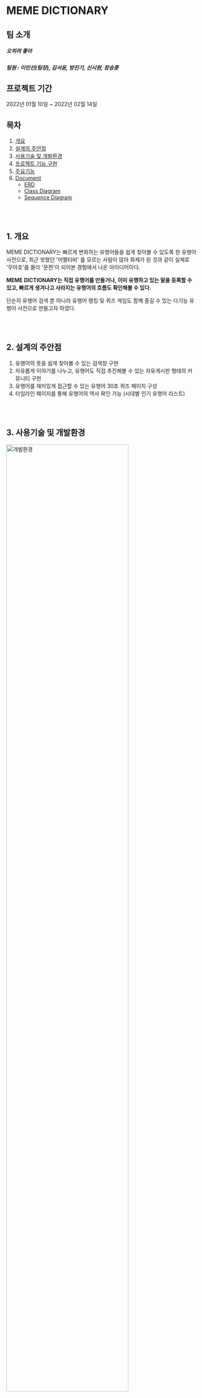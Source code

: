 # MEME DICTIONARY

## 팀 소개
##### 오히려 좋아
##### 팀원 : 이민선(팀장), 김서윤, 방진기, 신시원, 장승훈

## 프로젝트 기간
2022년 01월 10일 ~ 2022년 02월 14일

## 목차  
1. [개요](#1-개요)
2. [설계의 주안점](#2-설계의-주안점)
3. [사용기술 및 개발환경](#3-사용기술-및-개발환경)
4. [프로젝트 기능 구현](#4-프로젝트-기능-구현)
5. [주요기능](#5-주요기능)
6. [Document](#6-document)
   - [ERD](#erd)
   - [Class Diagram](#class-diagram)
   - [Sequence Diagram](#sequence-diagram)


<br/><br/>
## 1. 개요
MEME DICTIONARY는 빠르게 변화하는 유행어들을 쉽게 찾아볼 수 있도록 한 유행어 사전으로,
최근 핫했던 '어쩔티비' 를 모르는 사람이 많아 화제가 된 것과 같이
실제로 '무야호'를 몰라 '문찐'이 되어본 경험에서 나온 아이디어이다.


**MEME DICTIONARY는 직접 유행어를 만들거나, 이미 유행하고 있는 말을 등록할 수 있고,
빠르게 생겨나고 사라지는 유행어의 흐름도 확인해볼 수 있다.**

단순히 유행어 검색 뿐 아니라 유행어 랭킹 및 퀴즈 게임도 함께 즐길 수 있는
다기능 유행어 사전으로 만들고자 하였다.


<br/><br/>
## 2. 설계의 주안점
1. 유행어의 뜻을 쉽게 찾아볼 수 있는 검색창 구현
2. 자유롭게 이야기를 나누고, 유행어도 직접 추진해볼 수 있는 자유게시판 형태의 커뮤니티 구현
3. 유행어를 재미있게 접근할 수 있는 유행어 30초 퀴즈 페이지 구성
4. 타임라인 페이지를 통해 유행어의 역사 확인 가능 (시대별 인기 유행어 리스트)


<br/><br/>
## 3. 사용기술 및 개발환경


<img src="https://user-images.githubusercontent.com/100409006/158173146-fffaf59d-92a3-4bcd-b8bc-f48fb61dda60.png" alt="개발환경" width="80%">

<table>
   <tr>
    <th colspan="3">사용기술 및 개발환경</th>
  </tr>
  
  <tr>
    <td rowspan="2">개발 언어</td>
    <td>FRONT</td>
    <td>html5, js, css3</td>
  </tr>
  <tr>
    <td>BACK</td>
    <td> java, Spring/jsp</td>
  </tr>
  <tr>
    <td>IDE</td>
    <td colspan="2">eclipse, sqldeveloper</td>
  </tr>
  <tr>
    <td>SERVER</td>
    <td colspan="2">Apache Tomcat 8.5</td>
  </tr>
  <tr>
    <td>DB</td>
    <td colspan="2">oracle 11g </td>
  </tr>
  <tr>
    <td>협업</td>
    <td colspan="2">GitHub</td>
  </tr>
</table>



<br/><br/>
## 4. 프로젝트 기능 구현

- 김서윤
  - **유행어 사전**
     - 유행어 사전 검색
     - 유행어 사전 등재 요청 (첨부파일)
     - 유행어 사전 수정/삭제 요청
     
  - **유행어 타임라인**
    - 시대에 따른 유행어 조회순 조회

- 방진기
  - **회원 관리**
    - 로그인
      - 화면 구현
      - 로그인 기능
      - 아이디 찾기
      - 비밀번호 재설정
    - 마이페이지
      - 화면 구현
      - 내가 쓴 글
         - 내가 쓴 글 조회
         - 내가 쓴 글 수정
         - 내가 쓴 글 삭제
      - 내가 만든 퀴즈
         - 내가 만든 퀴즈 조회
         - 내가 만든 퀴즈 수정
         - 내가 만든 퀴즈 삭제
      - 내가 쓴 댓글
         - 내가 쓴 댓글 조회
      - 회원 정보 수정
      - 회원 탈퇴
      - 로그아웃
    - 관리자페이지
      - 화면 구현
      - 회원 관리 페이지
         - 회원 목록 조회
      - 유행어 사전 관리 페이지
         - 전체 유행어 목록 조회
         - 유행어 요청 목록 조회
      - 게시판 관리 페이지
         - 전체 글 목록 조회
         - 신고된 글 목록 조회
         - 글 삭제
      - 퀴즈 관리 페이지
         - 전체 퀴즈 목록 조회
         - 신고된 퀴즈 목록 조회
         - 퀴즈 삭제

- 신시원
  - **회원 관리**
    - 로그인
      - 화면 구현
    - 마이페이지
      - 화면 구현
    - 관리자페이지
      - 화면 구현
  - **유행어 추진/자유게시판**
    - 화면 구현

- 이민선
    - **메인 페이지**
      - 화면 구현
    - **유행어 추진/자유게시판**
      - 게시글
        - 게시글 목록 및 상세페이지 조회, 등록, 수정, 삭제
        - 게시글 신고 / 추천
        - 게시글 숨기기 / 보이기
        - 비회원은 조회만 허용, 회원은 게시글 숨기기/보이기 외 모든 기능 허용
        - 게시글 숨기기 / 보이기의 경우 관리자만 권한 허용
      - 댓글
        - 댓글 목록 조회, 등록, 수정, 삭제
        - 로그인 시에만 작성 가능

    - **유행어 랭킹**
        - 유행어 사전 : 조회 수에 따른 랭킹
        - 유행어 추진 / 자유 게시판 : 추천 수에 따른 랭킹
        - 유행어 퀴즈 : 회원별 맞춘 갯수에 따른 랭킹
        - 페이지 별로 메인 랭킹을 달리 함

- 장승훈
  - **유행어 퀴즈**
    - 30초 랜덤 퀴즈 : 랜덤으로 퀴즈 가져오기(이미지,객관식문항)
    - 퀴즈 등록 : 퀴즈 유형에따라 객관식문항 등록, 다중 이미지 등록
    - 퀴즈 수정 : 퀴즈 유형에따라 객관식문항 수정, 다중 이미지 수정
    - 퀴즈 삭제 : 퀴즈 유형에따라 객관식문항 삭제, 다중 이미지 삭제
    - 퀴즈 결과 : 퀴즈와 사용자의 입력값을 가져와 출력 해주고 회원의 최고 기록을 저장
    - 퀴즈 신고 : 잘못 된 문제를 신고 할 수 있다.
<br/><br/>


## 5. 주요기능
#### 1. 메인 페이지

![메인 페이지](https://user-images.githubusercontent.com/100409006/157794282-c823846d-2bba-41af-8710-1d0b40dba752.PNG)
![2](https://user-images.githubusercontent.com/100409006/157794441-bcda0610-f5f6-4c67-8e20-e5cdd0a821fd.PNG)

<br/><br/>

 
#### 2. 유행어 사전


![3](https://user-images.githubusercontent.com/100409006/157794445-ba71c1a0-8a49-47da-93fe-03a7944af27b.PNG)
![4](https://user-images.githubusercontent.com/100409006/157794447-49eea3c9-c064-4216-a1d1-24ac4eca5cd2.PNG)
![5](https://user-images.githubusercontent.com/100409006/157794448-aea702d4-60dd-4f89-aed3-54efb650ee6d.PNG)
![6](https://user-images.githubusercontent.com/100409006/157794444-1d37c96e-7499-4305-ab1d-469e89142608.PNG)

<br/><br/>

 
#### 3. 유행어 추진/자유게시판


![27](https://user-images.githubusercontent.com/100409006/157796185-d36443d5-e2ca-438e-8666-4bb96f64d1f7.PNG)
![28](https://user-images.githubusercontent.com/100409006/157796188-41315f8c-6cb4-4786-9069-a55adfd5fa7d.PNG)
![29](https://user-images.githubusercontent.com/100409006/157796190-71319b48-1f47-4e3d-adc9-023b67401ccc.PNG)
![30](https://user-images.githubusercontent.com/100409006/157796191-4b9ada95-42cf-47da-9c36-6b117a68defb.PNG)
![31](https://user-images.githubusercontent.com/100409006/157796193-3f4f2966-2bef-4b82-b7cb-c19fabf64cf8.PNG)
![32](https://user-images.githubusercontent.com/100409006/157796194-728cd62f-7db3-4d5e-8c90-a8d8fb37caf2.PNG)
![33](https://user-images.githubusercontent.com/100409006/157796177-f179c393-5c58-4391-ab6e-2507e47abfef.PNG)
<br/><br/>

 
#### 4. 유행어 퀴즈


![34](https://user-images.githubusercontent.com/100409006/157796628-68295f15-adbc-4c90-be3d-0863635f7f4a.PNG)
![35](https://user-images.githubusercontent.com/100409006/157796630-72641c0b-d61e-4e95-b724-5e0983279327.PNG)
![36](https://user-images.githubusercontent.com/100409006/157796631-5f149392-4d10-4912-96f8-3e01ca804271.PNG)
![37](https://user-images.githubusercontent.com/100409006/157796623-4f8c7e22-2c92-4f38-8a4e-3e75af17e4cb.PNG)
<br/><br/>


#### 5. 유행어 랭킹


![39](https://user-images.githubusercontent.com/100409006/157796644-9f5dd9d3-9e4d-4453-8fa9-718e6205c0c7.PNG)
![40](https://user-images.githubusercontent.com/100409006/157796646-da0789d0-4f17-4296-8a3b-31f7be961bb6.PNG)
![41](https://user-images.githubusercontent.com/100409006/157796643-010d890f-1fe1-44f1-b065-ff399baf3513.PNG)
<br/><br/>


#### 6. 유행어 타임라인


![38](https://user-images.githubusercontent.com/100409006/157796636-333ec66a-1b2b-4845-b2fb-c86dbb01e83c.PNG)
<br/><br/>


#### 7. 로그인 기능

![7](https://user-images.githubusercontent.com/100409006/157795362-d80aacc5-5761-4586-9601-d23561411811.PNG)
![8](https://user-images.githubusercontent.com/100409006/157795364-5920a6c3-1b2b-4886-9758-49812dd4b6b7.PNG)
![9](https://user-images.githubusercontent.com/100409006/157795365-2b8875fc-0698-49ca-9051-e79e9c85f908.PNG)
![10](https://user-images.githubusercontent.com/100409006/157795367-78d90c6f-2563-426b-818e-8f4373a13cb3.PNG)
![11](https://user-images.githubusercontent.com/100409006/157795356-1a55b211-0e3f-4b92-a6df-c59a5caca335.PNG)
<br/><br/>


#### 8. 마이페이지

![12](https://user-images.githubusercontent.com/100409006/157795772-07409bb7-f4a6-4bfc-84d2-d6e3e48c5d73.PNG)
![13](https://user-images.githubusercontent.com/100409006/157795773-74786415-afb5-43bc-b623-9ab2f834696d.PNG)
![14](https://user-images.githubusercontent.com/100409006/157795765-26382fed-9a4a-4215-a233-97280a2473d6.PNG)
![15](https://user-images.githubusercontent.com/100409006/157795768-a083759b-fb14-4d04-9829-6fb59118ee0f.PNG)
![16](https://user-images.githubusercontent.com/100409006/157795771-7fdacebf-48f2-4c75-9924-128ebd1cfd4c.PNG)

<br/><br/>

#### 9. 관리자페이지


![17](https://user-images.githubusercontent.com/100409006/157795921-e43fb6f3-83d2-464b-85a0-09f80c0ef345.PNG)
![18](https://user-images.githubusercontent.com/100409006/157795922-44f7e575-ed58-48c5-af17-7df2b327c1ce.PNG)
![19](https://user-images.githubusercontent.com/100409006/157795923-6c0e4f61-ccbe-46bd-8e8a-6a3b0a9a5821.PNG)
![20](https://user-images.githubusercontent.com/100409006/157795924-59ed83d8-b617-4a88-9a70-6728f07cdcc5.PNG)
![21](https://user-images.githubusercontent.com/100409006/157795925-c8567d63-6293-46ec-a2ef-94c45b90175f.PNG)
![22](https://user-images.githubusercontent.com/100409006/157795926-00b49ae0-08ed-4aae-820a-09719e90d2ae.PNG)
![23](https://user-images.githubusercontent.com/100409006/157795927-d9306ac3-65d8-4869-a962-866a1035487a.PNG)
![24](https://user-images.githubusercontent.com/100409006/157795928-662fcae6-fb56-4e53-9f41-f3580c9f6c87.PNG)
![25](https://user-images.githubusercontent.com/100409006/157795931-ac43f23a-88b3-40df-8862-0b95cc5406ea.PNG)
![26](https://user-images.githubusercontent.com/100409006/157795918-89c0d96c-20ad-4740-b732-e7016a5db461.PNG)

<br/><br/><br/>


## 6. Document
### ERD
<img src="https://user-images.githubusercontent.com/100409006/158596658-c7f483d7-df2f-4d4e-a4ed-c48a9e5a95e8.PNG" alt="member_tbl" width="50%">

<img src="https://user-images.githubusercontent.com/100409006/158596639-17d73031-103d-4a21-8b35-240d4013cdf9.PNG" alt="meme_tbl" width="50%"><img src="https://user-images.githubusercontent.com/100409006/158596643-4b17c744-b4cf-4e8f-80d6-35e6173e375a.PNG" alt="meme_file, meme_request" width="50%">

<img src="https://user-images.githubusercontent.com/100409006/158596646-a2e639b7-f9fe-4c1d-a10a-14faea75e249.PNG" alt="board_tbl" width="50%"><img src="https://user-images.githubusercontent.com/100409006/158596648-a36547c2-3c37-402e-83fd-1d6a279073c1.PNG" alt="board_file,recommend_tbl" width="50%">
<img src="https://user-images.githubusercontent.com/100409006/158596649-c8df9221-9038-4fa7-bf5e-0994eb77dd1c.PNG" alt="comment_tbl" width="50%">

<img src="https://user-images.githubusercontent.com/100409006/158596652-51397041-1d44-4b31-b703-85764aaf0e55.PNG" alt="quiz_tbl" width="50%"><img src="https://user-images.githubusercontent.com/100409006/158596653-673040e5-bbd0-4d78-897c-02402c6fd323.PNG" alt="quiz_file, quiz_ch" width="50%">
<img src="https://user-images.githubusercontent.com/100409006/158596654-86d7c5c1-82bb-4e84-b812-518ca6b0c2d2.PNG" alt="quiz_best, report_tbl" width="50%">

<br/><br/>

### Class Diagram
<img src="https://user-images.githubusercontent.com/100409006/158534222-528fdb32-1a03-40f1-b39e-35cf61c5dd52.PNG" alt="회원관리" width="50%"><img src="https://user-images.githubusercontent.com/100409006/158534225-cb7f97f1-c642-4a7e-8d69-83fc8e6c5c15.PNG" alt="유행어사전" width="50%">
<img src="https://user-images.githubusercontent.com/100409006/158534229-162b5c91-6a94-4d7c-8d59-5e0c13e07e37.PNG" alt="유행어 추진/자유게시판" width="50%"><img src="https://user-images.githubusercontent.com/100409006/158534231-f3b441ea-8fe9-4637-8f8e-acaff1c4a09e.PNG" alt="유행어퀴즈" width="50%">
<img src="https://user-images.githubusercontent.com/100409006/158534232-cb5037d0-8605-4800-8e00-75a8aa8a666a.PNG" alt="타임라인" width="50%"><img src="https://user-images.githubusercontent.com/100409006/158534235-45efffe5-3154-4f06-8aa5-1b6422adfb8e.PNG" alt="랭킹" width="50%">

<br/><br/>

### Sequence Diagram
#### 회원 관리
<img src="https://user-images.githubusercontent.com/100409006/158545112-22b06b38-9854-4fe7-8141-1b4008b6504b.PNG" alt="회원관리 : 회원가입" width="50%"><img src="https://user-images.githubusercontent.com/100409006/158545114-8d0aaede-353f-4d9e-9978-119044063c02.PNG" alt="회원관리 : 로그인" width="50%">
<img src="https://user-images.githubusercontent.com/100409006/158545116-d7261c14-af66-4285-b2ac-655857de510c.PNG" alt="회원관리 : 아이디 비번 찾기" width="50%">


<img src="https://user-images.githubusercontent.com/100409006/158545118-d96d362f-0bcb-4774-b34b-12dd5dfc4557.PNG" alt="마이페이지 : 내가 쓴 글" width="50%"><img src="https://user-images.githubusercontent.com/100409006/158545121-ae3b9394-e3d4-47cd-b13f-dcc463b0ad1f.PNG" alt="마이페이지 : 내가 쓴 댓글" width="50%">
<img src="https://user-images.githubusercontent.com/100409006/158545125-1bfc86eb-f2aa-4b1d-b7a1-33c4545ccec8.PNG" alt="마이페이지 : 내가 만든 퀴즈" width="50%"><img src="https://user-images.githubusercontent.com/100409006/158545127-9f69f101-3d13-4060-834d-ba280a98e78b.PNG" alt="마이페이지 : 회원 정보 수정" width="50%">
<img src="https://user-images.githubusercontent.com/100409006/158545129-5a3c1247-6e86-45a7-b994-a73574c60ec3.PNG" alt="마이페이지 : 회원 탈퇴" width="50%">


<img src="https://user-images.githubusercontent.com/100409006/158545130-4c121ad9-6180-42a6-9740-20d3f29a64ce.PNG" alt="관리자 : 회원관리" width="50%"><img src="https://user-images.githubusercontent.com/100409006/158545099-2d2c4609-4ad5-48ab-80ce-4f951b51c729.PNG" alt="관리자 : 사전관리" width="50%">
<img src="https://user-images.githubusercontent.com/100409006/158545108-4adc2455-9c84-4ea2-8b77-0e7904a4fb08.PNG" alt="관리자 : 게시글관리" width="50%"><img src="https://user-images.githubusercontent.com/100409006/158545110-a77ebc1e-699f-4470-beb7-0db1a7db2d6e.PNG" alt="관리자 : 퀴즈 관리" width="50%">

<br/><br/>

#### 유행어 사전
<img src="https://user-images.githubusercontent.com/100409006/158546871-4ae58c1a-ce6a-4ae0-83ce-846fb51b0a9a.PNG" alt="이미지" width="50%"><img src="https://user-images.githubusercontent.com/100409006/158546864-1272e921-51de-42cd-b61b-271499b4446f.PNG" alt="이미지" width="50%"><img src="https://user-images.githubusercontent.com/100409006/158546869-8bcefb84-deb1-45dd-ae3a-fd091b05d59d.PNG" alt="이미지" width="50%">

<br/><br/>

#### 유행어 추진/자유 게시판
<img src="https://user-images.githubusercontent.com/100409006/158549565-2554e19d-9d98-44cf-ab1f-47df284f1b62.PNG" alt="게시글리스트" width="50%"><img src="https://user-images.githubusercontent.com/100409006/158549571-b02e0760-646f-4e37-af8f-ac49e640b6c5.PNG" alt="상세페이지" width="50%">
<img src="https://user-images.githubusercontent.com/100409006/158549566-44efe89e-6573-4c99-95f6-974590b1770f.PNG" alt="게시글 등록" width="50%"><img src="https://user-images.githubusercontent.com/100409006/158549573-d4b8f219-47fa-4016-adec-5dd3a237118a.PNG" alt="게시글 수정" width="50%">
<img src="https://user-images.githubusercontent.com/100409006/158549575-36445563-cdc4-43c1-b126-29295a125f7c.PNG" alt="게시글 삭제" width="50%">


<img src="https://user-images.githubusercontent.com/100409006/158549577-89d951c3-d4ae-4a9e-9c6f-bf0e2c8dcbd3.PNG" alt=" 게시글 추천" width="50%"><img src="https://user-images.githubusercontent.com/100409006/158549536-b6a38e9e-0b9c-4461-a95d-ce27abe102a1.PNG" alt="게시글 신고" width="50%">
<img src="https://user-images.githubusercontent.com/100409006/158549542-906cac81-f7c3-458a-acef-3d7aa16f3dee.PNG" alt="게시글 숨기기" width="50%"><img src="https://user-images.githubusercontent.com/100409006/158549546-fbca65d8-839b-4738-badd-ed674bafef45.PNG" alt="게시글 보이기" width="50%">


<img src="https://user-images.githubusercontent.com/100409006/158549552-55fa39cd-2ec8-4f58-a7bb-43ea221e6c1c.PNG" alt="댓글 리스트" width="50%"><img src="https://user-images.githubusercontent.com/100409006/158549556-9aaa5418-fabc-465b-99e1-149498f15bd0.PNG" alt="댓글 등록" width="50%">
<img src="https://user-images.githubusercontent.com/100409006/158549561-c95db1a7-d049-4143-ad94-df9ca4bc4ce1.PNG" alt="댓글 수정" width="50%"><img src="https://user-images.githubusercontent.com/100409006/158549563-5398d9df-27d8-48e9-a168-fe451a7ff0b0.PNG" alt="댓글 삭제" width="50%">

<br/><br/>

#### 유행어 퀴즈
<img src="https://user-images.githubusercontent.com/100409006/158550226-33ad7fa1-76f0-4c04-8f70-3f39e2912eb8.PNG" alt="퀴즈 등록" width="50%"><img src="https://user-images.githubusercontent.com/100409006/158550229-9e0499b0-069b-4c66-b09d-4745e761814c.PNG" alt="퀴즈 수정" width="50%">
<img src="https://user-images.githubusercontent.com/100409006/158550236-80850c3b-98ab-43b9-bb34-ba959ee154fc.PNG" alt="퀴즈 삭제" width="50%"><img src="https://user-images.githubusercontent.com/100409006/158550240-1e3a803a-3027-4dbe-8d5d-21ae4ae24210.PNG" alt="랜덤 퀴즈" width="50%">
<img src="https://user-images.githubusercontent.com/100409006/158550245-0d358900-c3b2-4b7b-80be-54c494043fa1.PNG" alt="퀴즈결과" width="50%"><img src="https://user-images.githubusercontent.com/100409006/158550222-12afdf05-0f4d-474a-a42f-090fd868400c.PNG" alt="퀴즈신고" width="50%">

<br/><br/>

#### 유행어 타임라인
<img src="https://user-images.githubusercontent.com/100409006/158550596-1af24c79-19ee-4d76-a20d-5d03f66e20b5.PNG" alt="타임라인" width="50%">

<br/><br/>

#### 랭킹
<img src="https://user-images.githubusercontent.com/100409006/158550612-e2658bcb-ac6a-49f9-a8fa-9fcb2272c9c6.PNG" alt="랭킹" width="50%">
